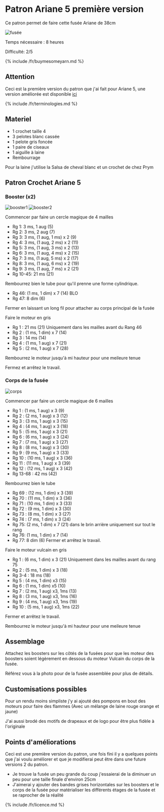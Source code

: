 # Patron Ariane 5 première version

Ce patron permet de faire cette fusée Ariane de 38cm

![fusée](/inuit_crochet/media/patterns/ariane5/v1/fusee.jpg)

Temps nécessaire  : 8 heures

Difficulté: 2/5

{% include /fr/buymesomeyarn.md %}

## Attention

Ceci est la première version du patron que j'ai fait pour Ariane 5, une version améliorée est disponible [ici](../../v2/en/Ariane5.md)

{% include /fr/terminologies.md %}

## Materiel

* 1 crochet taille 4
* 3 pelotes blanc cassée
* 1 pelote gris foncée
* 1 paire de ciseaux
* 1 aiguille à laine
* Rembourrage

Pour la laine j'utilise la Salsa de cheval blanc et un crochet de chez Prym

## Patron Crochet Ariane 5

### Booster (x2)

![booster1](/inuit_crochet/media/patterns/ariane5/v1/booster1.jpg)
![booster2](/inuit_crochet/media/patterns/ariane5/v1/booster2.jpg)

Commencer par faire un cercle magique de 4 mailles

* Rg 1: 3 ms, 1 aug (5)
* Rg 2: 3 ms, 2 aug (7)
* Rg 3: 3 ms, (1 aug, 1 ms) x 2 (9)
* Rg 4: 3 ms, (1 aug, 2 ms) x 2 (11)
* Rg 5: 3 ms, (1 aug, 3 ms) x 2 (13)
* Rg 6: 3 ms, (1 aug, 4 ms) x 2 (15)
* Rg 7: 3 ms, (1 aug, 5 ms) x 2 (17)
* Rg 8: 3 ms, (1 aug, 6 ms) x 2 (19)
* Rg 9: 3 ms, (1 aug, 7 ms) x 2 (21)
* Rg 10-45: 21 ms (21)

Rembourrez bien le tube pour qu'il prenne une forme cylindrique.

* Rg 46: (1 ms, 1 dim) x 7 (14) BLO
* Rg 47: 8 dim (6)

Fermer en laissant un long fil pour attacher au corps principal de la fusée

Faire le moteur en gris

* Rg 1 : 21 ms (21) Uniquement dans les mailles avant du Rang 46
* Rg 2 : (1 ms, 1 dim) x 7 (14)
* Rg 3 : 14 ms (14)
* Rg 4 : (1 ms, 1 aug) x 7 (21)
* Rg 5 : (2 ms, 1 aug) x 7 (28)

Rembourrez le moteur jusqu'à mi hauteur pour une meileure tenue

Fermez et arrêtez le travail.

### Corps de la fusée

![corps](/inuit_crochet/media/patterns/ariane5/v1/corps.jpg)

Commencer par faire un cercle magique de 6 mailles

* Rg 1 : (1 ms, 1 aug) x 3 (9)
* Rg 2 : (2 ms, 1 aug) x 3 (12)
* Rg 3 : (3 ms, 1 aug) x 3 (15)
* Rg 4 : (4 ms, 1 aug) x 3 (18)
* Rg 5 : (5 ms, 1 aug) x 3 (21)
* Rg 6 : (6 ms, 1 aug) x 3 (24)
* Rg 7 : (7 ms, 1 aug) x 3 (27)
* Rg 8 : (8 ms, 1 aug) x 3 (30)
* Rg 9 : (9 ms, 1 aug) x 3 (33)
* Rg 10 : (10 ms, 1 aug) x 3 (36)
* Rg 11 : (11 ms, 1 aug) x 3 (39)
* Rg 12 : (12 ms, 1 aug) x 3 (42)
* Rg 13-68 : 42 ms (42)

Rembourrez bien le tube

* Rg 69 : (12 ms, 1 dim) x 3 (39) 
* Rg 70 : (11 ms, 1 dim) x 3 (36)
* Rg 71 : (10 ms, 1 dim) x 3 (33)
* Rg 72 : (9 ms, 1 dim) x 3 (30)
* Rg 73 : (8 ms, 1 dim) x 3 (27)
* Rg 74 : (7 ms, 1 dim) x 3 (24)
* Rg 75: (2 ms, 1 dim) x 7 (21) dans le brin arrière uniquement sur tout le rang
* Rg 76: (1 ms, 1 dim) x 7 (14)
* Rg 77: 8 dim (6)
Fermer et arrêtez le travail.

Faire le moteur vulcain en gris

* Rg 1 : (6 ms, 1 dim) x 3 (21) Uniquement dans les mailles avant du rang 75
* Rg 2 : (5 ms, 1 dim) x 3 (18) 
* Rg 3-4 : 18 ms (18)
* Rg 5 : (4 ms, 1 dim) x3 (15)
* Rg 6 : (1 ms, 1 dim) x5 (10)
* Rg 7 : (2 ms, 1 aug) x3, 1ms (13)
* Rg 8 : (3 ms, 1 aug) x3, 1ms (16)
* Rg 9 : (4 ms, 1 aug) x3, 1ms (19)
* Rg 10 : (5 ms, 1 aug) x3, 1ms (22)

Fermer et arrêtez le travail.

Rembourrez le moteur jusqu'à mi hauteur pour une meileure tenue

## Assemblage

Attachez les boosters sur les côtés de la fusées pour que les moteur des boosters soient légèrement en dessous du moteur Vulcain du corps de la fusée.

Référez vous à la photo pour de la fusée assemblée pour plus de détails.

## Customisations possibles

Pour un rendu moins simpliste j'y ai ajouté des pompons en bout des moteurs pour faire des flammes (Avec un mélange de laine rouge orange et jaune)

J'ai aussi brodé des motifs de drapeaux et de logo pour être plus fidèle à l'originale

## Points d'améliorations

Ceci est une première version du patron, une fois fini il y a quelques points que j'ai voulu améliorer et que je modifierai peut être dans une future versions 2 du patron.
* Je trouve la fusée un peu grande du coup j'essaierai de la diminuer un peu pour une taille finale d'environ 25cm
* J'aimerai y ajouter des bandes grises horizontales sur les boosters et le corps de la fusée pour matérialiser les différents étages de la fusée et se raprocher de la réalité

{% include /fr/licence.md %}
